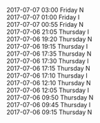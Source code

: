 2017-07-07 03:00 Friday  N  
2017-07-07 01:00 Friday  I  
2017-07-07 00:55 Friday  N  
2017-07-06 21:05 Thursday  I  
2017-07-06 19:20 Thursday  N  
2017-07-06 19:15 Thursday  I  
2017-07-06 17:35 Thursday  N  
2017-07-06 17:30 Thursday  I  
2017-07-06 17:15 Thursday  N  
2017-07-06 17:10 Thursday  I  
2017-07-06 12:10 Thursday  N  
2017-07-06 12:05 Thursday  I  
2017-07-06 09:50 Thursday  N  
2017-07-06 09:45 Thursday  I  
2017-07-06 09:15 Thursday  N  
